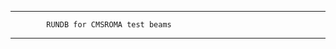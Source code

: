 --------------------------------------------------------------
            RUNDB for CMSROMA test beams
--------------------------------------------------------------
